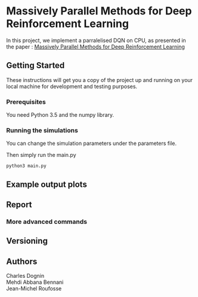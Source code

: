 # Massively Parallel Methods for Deep Reinforcement Learning

In this project, we implement a parralelised DQN on CPU, as presented in the paper :  [Massively Parallel Methods for Deep Reinforcement Learning](https://arxiv.org/abs/1507.04296)

## Getting Started

These instructions will get you a copy of the project up and running on your local machine for development and testing purposes.

### Prerequisites

You need Python 3.5 and the numpy library.

### Running the simulations

You can change the simulation parameters under the parameters file.

Then simply run the main.py

```
python3 main.py
```

## Example output plots


## Report


### More advanced commands

## Versioning


## Authors
Charles Dognin  
Mehdi Abbana Bennani  
Jean-Michel Roufosse  

